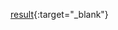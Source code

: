 [result](https://raw.githack.com/Mirdev/Fastcampus_School_Lv0/master/Day2/hover.html){:target="_blank"}
